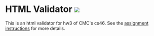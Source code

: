 # HTML Validator ![](https://api.travis-ci.com/mikeizbicki/html_validator.svg?branch=solution)

This is an html validator for hw3 of CMC's cs46.
See the [assignment instructions](https://github.com/mikeizbicki/cmc-csci046/tree/master/hw3) for more details.
